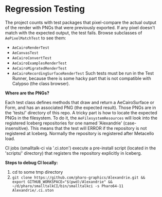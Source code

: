 # Regression Testing

The project counts with test packages that pixel-compare the actual output of the render with PNGs that were previously exported. 
If any pixel doesn't match with the expected output, the test fails. Browse subclasses of `AePixelMatchTest` to see them: 
* `AeCairoRenderTest`
* `AeCanvasTest`
* `AeCairoConvertTest`
* `AeCairoExamplesRenderTest`
* `AeCairoMigratedRenderTest`
* `AeCairoRecordingSurfaceRenderTest`
Such tests must be run in the Test Runner, because there is some hacky part that is not compatible with Calypso (the class browser).

**Where are the PNGs?**

Each test class defines methods that draw and return a AeCairoSurface or Form, and has an associated PNG (the expected result). Those PNGs are in the 'tests/' directory of this repo. A tricky part is how to locate the expected PNGs in the filesystem. To do it, the `AeFilesystemResources` will look into the registered Iceberg repositories for one named 'Alexandrie' (case-insensitive). This means that the test will ERROR if the repository is not registered at Iceberg. Normally the repository is registered after Metacello load. 

CI jobs (smalltalk-ci via '.ci.ston') execute a pre-install script (located in the 'scripts/' directory) that registers the repository explicitly in Iceberg.

**Steps to debug CI locally:**

1. cd to some tmp directory
2. `git clone https://github.com/pharo-graphics/Alexandrie.git && export GITHUB_WORKSPACE="$(pwd)/Alexandrie" && ~/d/pharo/smalltalkCI/bin/smalltalkci -s Pharo64-11 Alexandrie/.ci.ston`
